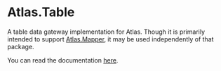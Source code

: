 # Atlas.Table

A table data gateway implementation for Atlas. Though it is primarily intended
to support [Atlas.Mapper](https://github.com/atlasphp/Atlas.Mapper), it may be
used independently of that package.

You can read the documentation [here](https://atlasphp.io/dymaxion/table).
